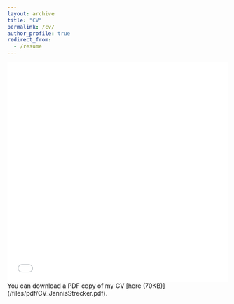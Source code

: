 ```yaml
---
layout: archive
title: "CV"
permalink: /cv/
author_profile: true
redirect_from:
  - /resume
---
```


<iframe src="/files/pdf/CV_JannisStrecker.pdf" width="100%" height="500" frameborder="no" border="0" marginwidth="0" marginheight="0"></iframe>
You can download a PDF copy of my CV [here (70KB)](/files/pdf/CV_JannisStrecker.pdf).
